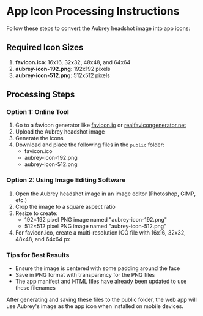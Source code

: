 # App Icon Processing Instructions

Follow these steps to convert the Aubrey headshot image into app icons:

## Required Icon Sizes
1. **favicon.ico**: 16x16, 32x32, 48x48, and 64x64
2. **aubrey-icon-192.png**: 192x192 pixels
3. **aubrey-icon-512.png**: 512x512 pixels

## Processing Steps

### Option 1: Online Tool
1. Go to a favicon generator like [favicon.io](https://favicon.io/) or [realfavicongenerator.net](https://realfavicongenerator.net/)
2. Upload the Aubrey headshot image
3. Generate the icons
4. Download and place the following files in the `public` folder:
   - favicon.ico
   - aubrey-icon-192.png
   - aubrey-icon-512.png

### Option 2: Using Image Editing Software
1. Open the Aubrey headshot image in an image editor (Photoshop, GIMP, etc.)
2. Crop the image to a square aspect ratio
3. Resize to create:
   - 192×192 pixel PNG image named "aubrey-icon-192.png"
   - 512×512 pixel PNG image named "aubrey-icon-512.png"
4. For favicon.ico, create a multi-resolution ICO file with 16x16, 32x32, 48x48, and 64x64 px

### Tips for Best Results
- Ensure the image is centered with some padding around the face
- Save in PNG format with transparency for the PNG files
- The app manifest and HTML files have already been updated to use these filenames

After generating and saving these files to the public folder, the web app will use Aubrey's image as the app icon when installed on mobile devices. 